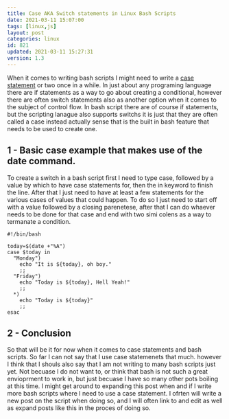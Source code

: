 ```yaml
---
title: Case AKA Switch statements in Linux Bash Scripts
date: 2021-03-11 15:07:00
tags: [linux,js]
layout: post
categories: linux
id: 821
updated: 2021-03-11 15:27:31
version: 1.3
---
```


When it comes to writing bash scripts I might need to write a [case statement](https://linuxize.com/post/bash-case-statement/) or two once in a while. In just about any programing language there are if statements as a way to go about creating a conditional, however there are often switch statements also as another option when it comes to the subject of control flow. In bash script there are of course if statements, but the scripting lanague also supports switchs it is just that they are often called a case instead actually sense that is the built in bash feature that needs to be used to create one.

<!-- more -->

## 1 - Basic case example that makes use of the date command.

To create a switch in a bash script first I need to type case, followed by a value by which to have case statements for, then the in keyword to finish the line. After that I just need to have at least a few statements for the various cases of values that could happen. To do so I just need to start off with a value followed by a closing parenetese, after that I can do whaever needs to be done for that case and end with two simi colens as a way to termanate a condition.

```
#!/bin/bash
 
today=$(date +"%A")
case $today in
  "Monday")
    echo "It is ${today}, oh boy." 
    ;;
  "Friday")
    echo "Today is ${today}, Hell Yeah!" 
    ;;
  *)
    echo "Today is ${today}"
    ;;
esac
```

## 2 - Conclusion

So that will be it for now when it comes to case statements and bash scripts. So far I can not say that I use case statemenets that much. however I think that I shouls also say that I am not writing to many bash scripts just yet. Not becuase I do not want to, or think that bash is not such a great envioprment to work in, but just becuase I have so many other pots boiling at this time. I might get around to expanding this post when and if I write more bash scripts where I need to use a case statement. I ofrten will write a new post on the script when doing so, and I will often link to and edit as well as expand posts like this in the proces of doing so.


